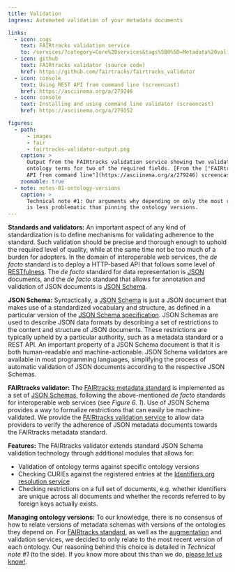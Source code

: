 ```yaml
---
title: Validation
ingress: Automated validation of your metadata documents

links:
  - icon: cogs
    text: FAIRtracks validation service
    to: /services/?category=Core%20services&tags%5B0%5D=Metadata%20validation
  - icon: github
    text: FAIRtracks validator (source code)
    href: https://github.com/fairtracks/fairtracks_validator
  - icon: console
    text: Using REST API from command line (screencast)
    href: https://asciinema.org/a/279246
  - icon: console
    text: Installing and using command line validator (screencast)
    href: https://asciinema.org/a/279252

figures:
  - path:
      - images
      - fair
      - fairtracks-validator-output.png
    caption: >
      Output from the FAIRtracks validation service showing two validation errors: The record  lacks
      ontology terms for two of the required fields. [From the ["FAIRtracks validator -  Using REST
      API from command line"](https://asciinema.org/a/279246) screencast]
    zoomable: true
  - note: notes-01-ontology-versions
    caption: >
      Technical note #1: Our arguments why depending on only the most recent version of each  ontology
      is less problematic than pinning the ontology versions.
---
```


**Standards and validators:** An important aspect of any kind of standardization is to define
mechanisms for validating adherence to the standard. Such validation should be precise and thorough
enough to uphold the required level of quality, while at the same time not be too much of a burden
for adopters. In the domain of interoperable web services, the _de facto_ standard is to deploy a
HTTP-based API that follows some level of [RESTfulness](https://restfulapi.net/). The _de facto_
standard for data representation is [JSON](https://www.json.org/) documents, and the _de facto_
standard that allows for annotation and validation of JSON documents is
[JSON Schema](https://json-schema.org/).

**JSON Schema:** Syntactically, a [JSON Schema](https://json-schema.org/) is just a JSON document
that makes use of a standardized vocabulary and structure, as defined in a particular version of the
[JSON Schema specification](https://json-schema.org/specification.html). JSON Schemas are used to
describe JSON data formats by describing a set of restrictions to the content and structure of JSON
documents. These restrictions are typically upheld by a particular authority, such as a metadata
standard or a REST API. An important property of a JSON Schema document is that it is both
human-readable and machine-actionable. JSON Schema validators are available in most programming
languages, simplifying the process of automatic validation of JSON documents according to the
respective JSON Schemas.

<ui-fairtracks-content space-inside-below>

**FAIRtracks validator:** The [FAIRtracks metadata standard](/standards/#standards-01-fairtracks) is
implemented as a set of
[JSON Schemas](https://github.com/fairtracks/fairtracks_standard#overview-of-structure-of-the-fairtracks-standard),
following the above-mentioned _de facto_ standards for interoperable web services (see _Figure 6.
1_). Use of JSON Schema provides a way to formalize restrictions that can easily be
machine-validated. We provide the
[FAIRtracks validation service](?category=Core%20services&tags%5B0%5D=Metadata%20validation) to
allow data providers to verify the adherence of JSON metadata documents towards the FAIRtracks
metadata standard.

**Features:** The FAIRtracks validator extends standard JSON Schema validation technology through
additional modules that allows for:

- Validation of ontology terms against specific ontology versions
- Checking CURIEs against the registered entries at the
  [Identifiers.org resolution service](identifiers.org)
- Checking restrictions on a full set of documents, e.g. whether identifiers are unique across all
  documents and whether the records referred to by foreign keys actually exists.

**Managing ontology versions:** To our knowledge, there is no consensus of how to relate versions of
metadata schemas with versions of the ontologies they depend on. For
[FAIRtracks standard](/standards/#standards-01-fairtracks), as well as the
[augmentation](#fair-05-augmentation) and validation services, we decided to only relate to the most
recent version of each ontology. Our reasoning behind this choice is detailed in _Technical note #1_
(to the side). If you know more about this than we do, [please let us know!](/community/).

</ui-fairtracks-content>
